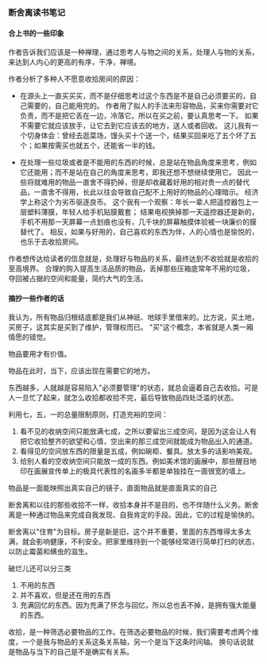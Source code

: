 ### 断舍离读书笔记

#### 合上书的一些印象
作者告诉我们应该是一种禅理，通过思考人与物之间的关系，处理人与物的关系，来达到人内心的更高的有序，干净，禅境。

作者分析了多种人不愿意收拾房间的原因：

- 在源头上一直买买买，而不是仔细思考过这个东西是不是自己必须要买的，自己需要的，自己能用完的。
作者用了拟人的手法来形容物品，买来你需要对它负责，而不是把它丢在一边，冷落它。所以在买之前，要认真思考一下。
如果不需要它就应该放手，让它去到它应该去的地方，送人或者回收。
这儿我有一个切身体会：曾经去逛菜场，馒头买十个送一个，结果买回来吃了五个坏了五个；如果按需买也就五个，还能省一半的钱。

- 在处理一些垃圾或者是不能用的东西的时候，总是站在物品角度来思考，例如它还能用；而不是站在自己的角度来思考，即我还想不想继续使用它。
因此一些将就难用的物品一直舍不得扔掉，但是却收藏着好用的相对贵一点的替代品，一直舍不得用，长此以往会导致自己配不上用好的物品的心理暗示。
经济学上称这个为劣币驱逐良币。
这个我有一个观察：年长一辈人把遥控器包上一层塑料薄膜，年轻人给手机贴膜戴套；
结果电视换掉那一天遥控器还是新的，手机不用那一天屏幕一点划痕也没有，几千块的屏幕触摸体验被一块廉价的膜替代了。
相反，如果与好用的，自己喜欢的东西为伴，人的心情也是愉悦的，也乐于去收拾房间。

作者想传达给读者的信息就是，处理好与物品的关系，最终达到不收拾就是收拾的至高境界。
合理的购入提高生活品质的物品，丢掉那些压箱底常年不用的垃圾，夺回被占据的空间和能量，简约大气的生活。

#### 摘抄一些作者的话

我认为，所有物品归根结底都是我们从神祇、地球手里借来的。比方说，买土地，买房子，这其实是买到了维护，管理权而已。
"买"这个概念，本省就是人类一厢情愿的错觉。

物品要用才有价值。

物品在此时，当下，应该出现在需要它的地方。

东西越多，人就越是容易陷入"必须要管理"的状态，就总会逼着自己去收拾。可是人一旦忙了起来，就怎么收拾都收拾不完，最后导致物品四处泛滥的状态。

利用七，五，一的总量限制原则，打造充裕的空间：

1. 看不见的收纳空间只能放满七成，之所以要留出三成空间，是因为这会让人有把它收拾整齐的欲望和心情，空出来的那三成空间就能成为物品出入的通道。
2. 看得见的空间放东西的限量是五成，例如碗柜、餐具。放太多的话影响美观。
3. 给别人看的空收纳空间只能放一成的东西。例如美术馆的画展中，那些醒目地印在画展宣传单上的极具代表性的名画多半都是单独挂在一面很宽的墙上。

物品是一面能映照出真实自己的镜子，直面物品就是直面真实的自己

断舍离和以往的那些收拾不一样，收拾本身并不是目的，也不伴随什么义务。断舍离是一种通过物品来完成自我发现、自我肯定的手段。因此，它的过程是愉快的。

断舍离以"住育"为目标。房子是新是旧，这个并不重要，里面的东西堆得太多太满，就会影响健康，不利安全。把家里维持到一个能够经常进行简单打扫的状态，以防止霉菌和螨虫的滋生。

破烂儿还可以分三类
1. 不用的东西
2. 并不喜欢，但是还在用的东西
3. 充满回忆的东西。因为充满了怀念与回忆，所以总也丢不掉，是拥有强大能量的东西。

收拾，是一种筛选必要物品的工作。在筛选必要物品的时候，我们需要考虑两个维度，一个是我与物品的关系这条关系轴，另一个是当下这条时间轴。
换句话说就是物品与当下的自己是不是确实有关系。
